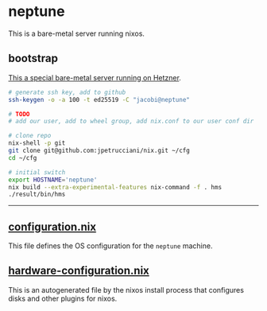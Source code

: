 # neptune

This is a bare-metal server running nixos.

## bootstrap

[This a special bare-metal server running on Hetzner](https://nixos.wiki/wiki/Install_NixOS_on_Hetzner_Online).

```bash
# generate ssh key, add to github
ssh-keygen -o -a 100 -t ed25519 -C "jacobi@neptune"

# TODO
# add our user, add to wheel group, add nix.conf to our user conf dir

# clone repo
nix-shell -p git
git clone git@github.com:jpetrucciani/nix.git ~/cfg
cd ~/cfg

# initial switch
export HOSTNAME='neptune'
nix build --extra-experimental-features nix-command -f . hms
./result/bin/hms
```

---

## [configuration.nix](./configuration.nix)

This file defines the OS configuration for the `neptune` machine.

## [hardware-configuration.nix](./hardware-configuration.nix)

This is an autogenerated file by the nixos install process that configures disks and other plugins for nixos.
